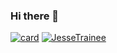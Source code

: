 ### Hi there 👋

<!--
**JesseTrainee/JesseTrainee** is a ✨ _special_ ✨ repository because its `README.md` (this file) appears on your GitHub profile.

Here are some ideas to get you started:

[![card](https://github-readme-stats.vercel.app/api?username=JesseTrainee&theme=default)](https://github.com/JesseTrainee/)
- 🌱 I’m currently learning ...
- 👯 I’m looking to collaborate on ...
- 🤔 I’m looking for help with ...
- 💬 Ask me about ...
- 📫 How to reach me: ...
- 😄 Pronouns: ...
- ⚡ Fun fact: ...
-->
[![card](https://github-readme-stats.vercel.app/api?username=JesseTrainee&theme=default)](https://github.com/JesseTrainee/)
[![JesseTrainee](https://github-readme-stats.vercel.app/api/top-langs/?username=JesseTrainee&hide=html&layout=compact=true&theme=default)](https://github.com/JesseTrainee/)



